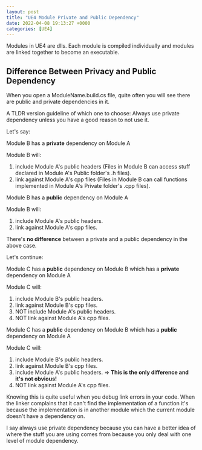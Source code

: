 ```yaml
---
layout: post
title: "UE4 Module Private and Public Dependency"
date: 2022-04-08 19:13:27 +0000
categories: [UE4]
---
```


Modules in UE4 are dlls. Each module is compiled individually and modules are linked together to become an executable.

## Difference Between Privacy and Public Dependency

When you open a ModuleName.build.cs file, quite often you will see there are public and private dependencies in it.

A TLDR version guideline of which one to choose: Always use private dependency unless you have a good reason to not use it.

Let's say:

Module B has a **private** dependency on Module A

Module B will:
1. include Module A's public headers (Files in Module B can access stuff declared in Module A's Public folder's .h files).
2. link against Module A's cpp files (Files in Module B can call functions implemented in Module A's Private folder's .cpp files).

Module B has a **public** dependency on Module A

Module B will:
1. include Module A's public headers.
2. link against Module A's cpp files.

There's **no difference** between a private and a public dependency in the above case.

Let's continue:

Module C has a **public** dependency on Module B which has a **private** dependency on Module A

Module C will:
1. include Module B's public headers.
2. link against Module B's cpp files.
3. NOT include Module A's public headers.
4. NOT link against Module A's cpp files.

Module C has a **public** dependency on Module B which has a **public** dependency on Module A

Module C will:
1. include Module B's public headers.
2. link against Module B's cpp files.
3. include Module A's public headers. => **This is the only difference and it's not obvious!**
4. NOT link against Module A's cpp files.

Knowing this is quite useful when you debug link errors in your code. When the linker complains that it can't find the implementation of a function it's because the implementation is in another module which the current module doesn't have a dependency on.

I say always use private dependency because you can have a better idea of where the stuff you are using comes from because you only deal with one level of module dependency.